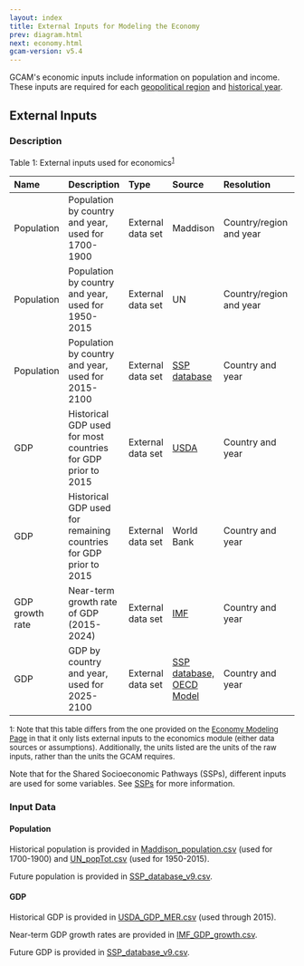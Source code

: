 ```yaml
---
layout: index
title: External Inputs for Modeling the Economy
prev: diagram.html
next: economy.html
gcam-version: v5.4 
---
```


GCAM's economic inputs include information on population and income. These inputs are required for each [geopolitical region](common_assumptions.html#geopolitical-regions) and [historical year](common_assumptions.html#historical-years).

## External Inputs

### Description

Table 1: External inputs used for economics<sup>[1](#table_footnote1)</sup>

| Name | Description | Type | Source | Resolution | Unit |
| :--- | :--- | :--- | :--- | :--- | :--- |
| Population  | Population by country and year, used for 1700-1900 | External data set | Maddison | Country/region and year | Thousands |
| Population  | Population by country and year, used for 1950-2015 | External data set | UN | Country/region and year | Thousands |
| Population  | Population by country and year, used for 2015-2100 | External data set | <a href="https://secure.iiasa.ac.at/web-apps/ene/SspDb/dsd?Action=htmlpage&page=about">SSP database</a> | Country and year | Thousands |
| GDP | Historical GDP used for most countries for GDP prior to 2015 | External data set | <a href="http://www.ers.usda.gov/datafiles/International_Macroeconomic_Data/Historical_Data_Files/HistoricalRealGDPValues.xls">USDA</a> | Country and year | billion US$2010/yr (MER) | 
| GDP | Historical GDP used for remaining countries for GDP prior to 2015 | External data set | World Bank | Country and year | billion US$2010/yr (MER) | 
| GDP growth rate | Near-term growth rate of GDP (2015-2024) | External data set | <a href="http://www.imf.org/external/pubs/ft/weo/2015/02/weodata/index.aspx">IMF</a> | Country and year | % |  
| GDP  | GDP by country and year, used for 2025-2100 | External data set | <a href="https://secure.iiasa.ac.at/web-apps/ene/SspDb/dsd?Action=htmlpage&page=about">SSP database, OECD Model</a> | Country and year | billion US$2005/yr (PPP) |

<font size="-1">
<a name="table_footnote">1</a>: Note that this table differs from the one provided on the <a href="economy.html#inputs-to-the-module">Economy Modeling Page</a> in that it only lists external inputs to the economics module (either data sources or assumptions). Additionally, the units listed are the units of the raw inputs, rather than the units the GCAM requires.
</font>

Note that for the Shared Socioeconomic Pathways (SSPs), different inputs are used for some variables. See [SSPs](ssp.html) for more information.

### Input Data

#### Population
Historical population is provided in [Maddison_population.csv](https://github.com/JGCRI/gcam-core/blob/master/input/gcamdata/inst/extdata/socioeconomics/Maddison_population.csv) (used for 1700-1900) and [UN_popTot.csv](https://github.com/JGCRI/gcam-core/blob/master/input/gcamdata/inst/extdata/socioeconomics/UN_popTot.csv) (used for 1950-2015).

Future population is provided in [SSP_database_v9.csv](https://github.com/JGCRI/gcam-core/blob/master/input/gcamdata/inst/extdata/socioeconomics/SSP_database_v9.csv).

#### GDP
Historical GDP is provided in [USDA_GDP_MER.csv](https://github.com/JGCRI/gcam-core/blob/master/input/gcamdata/inst/extdata/socioeconomics/USDA_GDP_MER.csv) (used through 2015).

Near-term GDP growth rates are provided in [IMF_GDP_growth.csv](https://github.com/JGCRI/gcam-core/blob/master/input/gcamdata/inst/extdata/socioeconomics/IMF_GDP_growth.csv). 

Future GDP is provided in [SSP_database_v9.csv](https://github.com/JGCRI/gcam-core/blob/master/input/gcamdata/inst/extdata/socioeconomics/SSP_database_v9.csv). 


